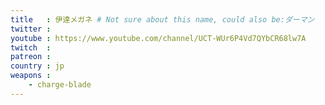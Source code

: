 ```yaml
---
title   : 伊達メガネ # Not sure about this name, could also be:ダーマン
twitter :
youtube : https://www.youtube.com/channel/UCT-WUr6P4Vd7QYbCR68lw7A
twitch  :
patreon :
country : jp
weapons :
    - charge-blade
---
```


